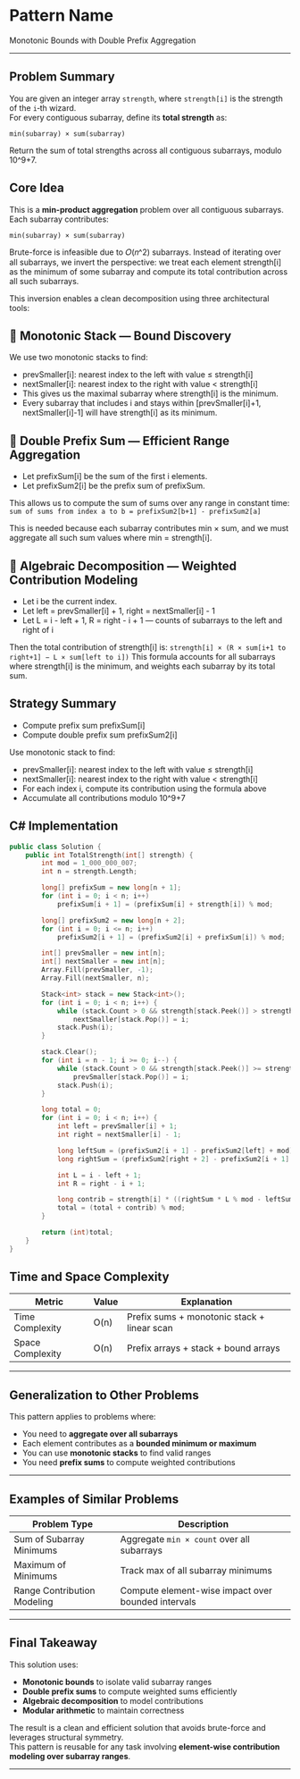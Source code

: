 # Pattern Name  
Monotonic Bounds with Double Prefix Aggregation

---

## Problem Summary

You are given an integer array `strength`, where `strength[i]` is the strength of the `i`‑th wizard.  
For every contiguous subarray, define its **total strength** as:

```text
min(subarray) × sum(subarray)
```
Return the sum of total strengths across all contiguous subarrays, modulo 10^9+7.


## Core Idea

This is a **min-product aggregation** problem over all contiguous subarrays.  
Each subarray contributes:

```text
min(subarray) × sum(subarray)
```
Brute-force is infeasible due to 𝑂(𝑛^2) subarrays. 
Instead of iterating over all subarrays, we invert the perspective: 
we treat each element strength[i] as the minimum of some subarray and compute its total contribution across all such subarrays.

This inversion enables a clean decomposition using three architectural tools:

## 🔹 Monotonic Stack — Bound Discovery
We use two monotonic stacks to find:

- prevSmaller[i]: nearest index to the left with value ≤ strength[i]
- nextSmaller[i]: nearest index to the right with value < strength[i]
- This gives us the maximal subarray where strength[i] is the minimum.
- Every subarray that includes i and stays within [prevSmaller[i]+1, nextSmaller[i]-1] will have strength[i] as its minimum.

## 🔹 Double Prefix Sum — Efficient Range Aggregation
- Let prefixSum[i] be the sum of the first i elements. 
- Let prefixSum2[i] be the prefix sum of prefixSum.
  
This allows us to compute the sum of sums over any range in constant time:
```sum of sums from index a to b = prefixSum2[b+1] - prefixSum2[a]```

This is needed because each subarray contributes min × sum, and we must aggregate all such sum values where min = strength[i].

## 🔹 Algebraic Decomposition — Weighted Contribution Modeling
- Let i be the current index.
- Let left = prevSmaller[i] + 1, right = nextSmaller[i] - 1
- Let L = i - left + 1, R = right - i + 1 — counts of subarrays to the left and right of i

Then the total contribution of strength[i] is:
```strength[i] × (R × sum[i+1 to right+1] − L × sum[left to i])```
This formula accounts for all subarrays where strength[i] is the minimum, and weights each subarray by its total sum.

## Strategy Summary
- Compute prefix sum prefixSum[i]
- Compute double prefix sum prefixSum2[i]

Use monotonic stack to find:

- prevSmaller[i]: nearest index to the left with value ≤ strength[i]
- nextSmaller[i]: nearest index to the right with value < strength[i]
- For each index i, compute its contribution using the formula above
- Accumulate all contributions modulo 10^9+7

## C# Implementation
```cpp
public class Solution {
    public int TotalStrength(int[] strength) {
        int mod = 1_000_000_007;
        int n = strength.Length;

        long[] prefixSum = new long[n + 1];
        for (int i = 0; i < n; i++)
            prefixSum[i + 1] = (prefixSum[i] + strength[i]) % mod;

        long[] prefixSum2 = new long[n + 2];
        for (int i = 0; i <= n; i++)
            prefixSum2[i + 1] = (prefixSum2[i] + prefixSum[i]) % mod;

        int[] prevSmaller = new int[n];
        int[] nextSmaller = new int[n];
        Array.Fill(prevSmaller, -1);
        Array.Fill(nextSmaller, n);

        Stack<int> stack = new Stack<int>();
        for (int i = 0; i < n; i++) {
            while (stack.Count > 0 && strength[stack.Peek()] > strength[i])
                nextSmaller[stack.Pop()] = i;
            stack.Push(i);
        }

        stack.Clear();
        for (int i = n - 1; i >= 0; i--) {
            while (stack.Count > 0 && strength[stack.Peek()] >= strength[i])
                prevSmaller[stack.Pop()] = i;
            stack.Push(i);
        }

        long total = 0;
        for (int i = 0; i < n; i++) {
            int left = prevSmaller[i] + 1;
            int right = nextSmaller[i] - 1;

            long leftSum = (prefixSum2[i + 1] - prefixSum2[left] + mod) % mod;
            long rightSum = (prefixSum2[right + 2] - prefixSum2[i + 1] + mod) % mod;

            int L = i - left + 1;
            int R = right - i + 1;

            long contrib = strength[i] * ((rightSum * L % mod - leftSum * R % mod + mod) % mod) % mod;
            total = (total + contrib) % mod;
        }

        return (int)total;
    }
}
```

## Time and Space Complexity

| Metric           | Value | Explanation                                      |
|------------------|--------|--------------------------------------------------|
| Time Complexity  | O(n)  | Prefix sums + monotonic stack + linear scan     |
| Space Complexity | O(n)  | Prefix arrays + stack + bound arrays            |

---

## Generalization to Other Problems

This pattern applies to problems where:

- You need to **aggregate over all subarrays**  
- Each element contributes as a **bounded minimum or maximum**  
- You can use **monotonic stacks** to find valid ranges  
- You need **prefix sums** to compute weighted contributions

---

## Examples of Similar Problems

| Problem Type                | Description                                         |
|----------------------------|-----------------------------------------------------|
| Sum of Subarray Minimums   | Aggregate `min × count` over all subarrays          |
| Maximum of Minimums        | Track max of all subarray minimums                  |
| Range Contribution Modeling| Compute element-wise impact over bounded intervals  |

---

## Final Takeaway

This solution uses:

- **Monotonic bounds** to isolate valid subarray ranges  
- **Double prefix sums** to compute weighted sums efficiently  
- **Algebraic decomposition** to model contributions  
- **Modular arithmetic** to maintain correctness

The result is a clean and efficient solution that avoids brute-force and leverages structural symmetry.  
This pattern is reusable for any task involving **element-wise contribution modeling over subarray ranges**.


---







